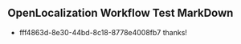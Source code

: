 ## OpenLocalization Workflow Test MarkDown
* fff4863d-8e30-44bd-8c18-8778e4008fb7 thanks!

<!--HONumber=Jul16_HO2-->


